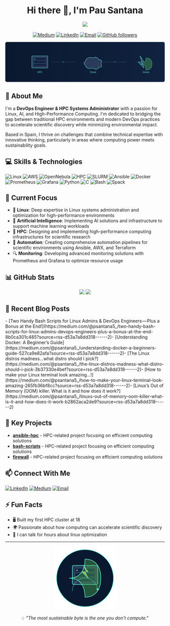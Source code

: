 <div align="center">

# Hi there 👋, I'm Pau Santana

<img src="https://readme-typing-svg.herokuapp.com?font=Fira+Code&weight=500&size=25&pause=1000&color=2E97F7&center=true&vCenter=true&random=false&width=600&height=100&lines=HPC computing."/>

[![Medium](https://img.shields.io/badge/Medium-12100E?style=flat-square&logo=medium&logoColor=white)](https://medium.com/@psantana5_)
[![LinkedIn](https://img.shields.io/badge/LinkedIn-0077B5?style=flat-square&logo=linkedin&logoColor=white)](https://www.linkedin.com/in/psantana5/)
[![Email](https://img.shields.io/badge/Email-pausantanapi2%40gmail.com-red?style=flat-square&logo=gmail)](mailto:pausantanapi2@gmail.com)
[![GitHub followers](https://img.shields.io/github/followers/pausantana?style=flat-square&logo=github)](https://github.com/pausantana?tab=followers)

<img src="./assets/minimal-banner.svg" alt="Minimal banner showing HPC, cloud, and green computing concepts" width="800"/>

</div>

## 🚀 About Me

I'm a **DevOps Engineer & HPC Systems Administrator** with a passion for Linux, AI, and High-Performance Computing. I'm dedicated to bridging the gap between traditional HPC environments and modern DevOps practices to accelerate scientific discovery while minimizing environmental impact.

Based in Spain, I thrive on challenges that combine technical expertise with innovative thinking, particularly in areas where computing power meets sustainability goals.

## 💻 Skills & Technologies

<p>
  <img alt="Linux" src="https://img.shields.io/badge/-Linux-FCC624?style=flat-square&logo=linux&logoColor=black" />
  <img alt="AWS" src="https://img.shields.io/badge/-AWS-232F3E?style=flat-square&logo=amazon-aws&logoColor=white" />
  <img alt="OpenNebula" src="https://img.shields.io/badge/-OpenNebula-0097C8?style=flat-square&logo=opennebula&logoColor=white" />
  <img alt="HPC" src="https://img.shields.io/badge/-HPC-6929C4?style=flat-square&logo=server&logoColor=white" />
  <img alt="SLURM" src="https://img.shields.io/badge/-SLURM-2496ED?style=flat-square&logo=slurm&logoColor=white" />
  <img alt="Ansible" src="https://img.shields.io/badge/-Ansible-EE0000?style=flat-square&logo=ansible&logoColor=white" />
  <img alt="Docker" src="https://img.shields.io/badge/-Docker-2496ED?style=flat-square&logo=docker&logoColor=white" />
  <img alt="Prometheus" src="https://img.shields.io/badge/-Prometheus-E6522C?style=flat-square&logo=prometheus&logoColor=white" />
  <img alt="Grafana" src="https://img.shields.io/badge/-Grafana-F46800?style=flat-square&logo=grafana&logoColor=white" />
  <img alt="Python" src="https://img.shields.io/badge/-Python-3776AB?style=flat-square&logo=python&logoColor=white" />
  <img alt="C" src="https://img.shields.io/badge/-C-A8B9CC?style=flat-square&logo=c&logoColor=black" />
  <img alt="Bash" src="https://img.shields.io/badge/-Bash-4EAA25?style=flat-square&logo=gnu-bash&logoColor=white" />
  <img alt="Spack" src="https://img.shields.io/badge/-Spack-3F4551?style=flat-square&logo=spack&logoColor=white" />
</p>

## 🌱 Current Focus

- 🐧 **Linux**: Deep expertise in Linux systems administration and optimization for high-performance environments
- 🧠 **Artificial Intelligence**: Implementing AI solutions and infrastructure to support machine learning workloads
- 🌿 **HPC**: Designing and implementing high-performance computing infrastructures for scientific research
- 🔄 **Automation**: Creating comprehensive automation pipelines for scientific environments using Ansible, AWX, and Terraform
- 🔍 **Monitoring**: Developing advanced monitoring solutions with Prometheus and Grafana to optimize resource usage

## 📊 GitHub Stats

<div align="center">
  <img height="180em" src="https://github-readme-stats.vercel.app/api?username=psantana5&show_icons=true&theme=tokyonight&include_all_commits=true&count_private=true"/>
  <img height="180em" src="https://github-readme-stats.vercel.app/api/top-langs/?username=psantana5&layout=compact&langs_count=7&theme=tokyonight"/>
</div>

## 📝 Recent Blog Posts

<!-- MEDIUM-BLOG-POST-LIST:START -->- [Two Handy Bash Scripts for Linux Admins &amp; DevOps Engineers — Plus a Bonus at the End!](https://medium.com/@psantana5_/two-handy-bash-scripts-for-linux-admins-devops-engineers-plus-a-bonus-at-the-end-8b0ca301c485?source=rss-d53a7a8dd318------2)- [Understanding Docker: A Beginner’s Guide](https://medium.com/@psantana5_/understanding-docker-a-beginners-guide-527ca9e82afa?source=rss-d53a7a8dd318------2)- [The Linux distros madness…what distro should I pick?](https://medium.com/@psantana5_/the-linux-distros-madness-what-distro-should-i-pick-3b37330e4bef?source=rss-d53a7a8dd318------2)- [How to make your Linux terminal look amazing…!](https://medium.com/@psantana5_/how-to-make-your-linux-terminal-look-amazing-265fb36bf8cc?source=rss-d53a7a8dd318------2)- [Linux’s Out of Memory &lpar;OOM&rpar; killer. What is it and how does it work?](https://medium.com/@psantana5_/linuxs-out-of-memory-oom-killer-what-is-it-and-how-does-it-work-b2862aca2de9?source=rss-d53a7a8dd318------2)<!-- MEDIUM-BLOG-POST-LIST:END -->

## 💼 Key Projects

<!-- DYNAMIC_REPOS_START -->

- [**ansible-hpc**](https://github.com/psantana5/ansible-hpc) - HPC-related project focusing on efficient computing solutions
- [**bash-scripts**](https://github.com/psantana5/bash-scripts) - HPC-related project focusing on efficient computing solutions
- [**firewall**](https://github.com/psantana5/firewall) - HPC-related project focusing on efficient computing solutions
<!-- DYNAMIC_REPOS_END -->

## 📫 Connect With Me

<p>
  <a href="https://www.linkedin.com/in/psantana5/" target="_blank"><img alt="LinkedIn" src="https://img.shields.io/badge/linkedin-%230077B5.svg?&style=for-the-badge&logo=linkedin&logoColor=white" /></a>
  <a href="https://medium.com/@psantana5_" target="_blank"><img alt="Medium" src="https://img.shields.io/badge/Medium-12100E?style=for-the-badge&logo=medium&logoColor=white" /></a>
  <a href="mailto:pausantanapi2@gmail.com" target="_blank"><img alt="Email" src="https://img.shields.io/badge/email-%23D14836.svg?&style=for-the-badge&logo=gmail&logoColor=white" /></a>
</p>

## ⚡ Fun Facts

- 🖥️ Built my first HPC cluster at 18
- 🌍 Passionate about how computing can accelerate scientific discovery
- 🔋 I can talk for hours about linux optimization

---

<div align="center">
  <img src="./assets/minimal-green-computing.svg" width="200" alt="Minimal Green Computing Icon" />
  <p>💡 <i>"The most sustainable byte is the one you don't compute."</i></p>
</div>
